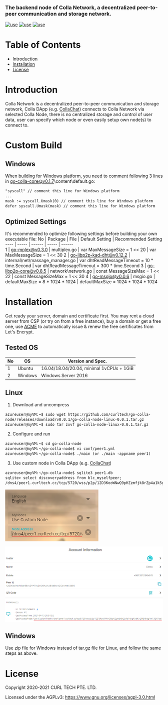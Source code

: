 ### The backend node of Colla Network, a decentralized peer-to-peer communication and storage network.

[![use](https://img.shields.io/badge/use-go--libp2p-yellowgreen.svg)](https://github.com/libp2p/go-libp2p)
[![use](https://img.shields.io/badge/use-go--ipfs-blue.svg)](https://github.com/ipfs/go-ipfs)
[![use](https://img.shields.io/badge/use-pion-red.svg)](https://github.com/pion)

# Table of Contents
- [Introduction](#introduction)
- [Installation](#installation)
- [License](#license)

# Introduction
Colla Network is a decentralized peer-to-peer communication and storage network, Colla DApp (e.g. [CollaChat](https://github.com/curltech/CollaChat)) connects to Colla Network via selected Colla Node, there is no centralized storage and control of user data, user can specify which node or even easily setup own node(s) to connect to.

# Custom Build
## Windows
When building for Windows platform, you need to comment following 3 lines in go-colla-core@v0.1.7\content\default.go:
```
"syscall" // comment this line for Windows platform
...
mask := syscall.Umask(0) // comment this line for Windows platform
defer syscall.Umask(mask) // comment this line for Windows platform
```

## Optimized Settings
It's recommended to optimize following settings before building your own executable file:
No  | Package | File | Default Setting | Recommended Setting
 ---- | ----- | ------ | ----- | ------  
 1  | go-mplex@v0.3.0 | multiplex.go | var MaxMessageSize = 1 << 20 | var MaxMessageSize = 1 << 30
 2  | go-libp2p-kad-dht@v0.12.2 | internal\net\massage_manager.go | var dhtReadMessageTimeout = 10 * time.Second | var dhtReadMessageTimeout = 300 * time.Second
 3  | go-libp2p-core@v0.8.5 | network\network.go | const MessageSizeMax = 1 << 22 | const MessageSizeMax = 1 << 30
 4  | go-msgio@v0.0.6 | msgio.go | defaultMaxSize = 8 * 1024 * 1024 | defaultMaxSize = 1024 * 1024 * 1024

# Installation
Get ready your server, domain and certificate first. You may rent a cloud server from CSP (or try on from a free instance), buy a domain or get a free one, use [ACME](https://github.com/acmesh-official/acme.sh) to automatically issue & renew the free certificates from Let's Encrypt.

## Tested OS
No  | OS  | Version and Spec.
 ---- | ----- | ------  
 1  | Ubuntu | 16.04/18.04/20.04, minimal 1vCPUs + 1GiB
 2  | Windows | Windows Server 2016

## Linux
1. Download and uncompress
```
azureuser@myVM:~$ sudo wget https://github.com/curltech/go-colla-node/releases/download/v0.0.1/go-colla-node-linux-0.0.1.tar.gz
azureuser@myVM:~$ sudo tar zxvf go-colla-node-linux-0.0.1.tar.gz
```

2. Configure and run
```
azureuser@myVM:~$ cd go-colla-node
azureuser@myVM:~/go-colla-node$ vi conf/peer1.yml
azureuser@myVM:~/go-colla-node$ ./main (or ./main -appname peer1)
```

3. Use custom node in Colla DApp (e.g. [CollaChat](https://github.com/curltech/CollaChat))
```
azureuser@myVM:~/go-colla-node$ sqlite3 peer1.db
sqlite> select discoveryaddress from blc_myselfpeer;
/dns4/peer1.curltech.cc/tcp/5720/wss/p2p/12D3KooWNwQ9pHZzmfjk8rZp4a1k5gXhibKxZMBdkdg1mTJEAYse
```

![login](https://github.com/curltech/go-colla-node/blob/main/readmeImg/customNode-login.png)

![accountInformation](https://github.com/curltech/go-colla-node/blob/main/readmeImg/customNode-accountInformation.png)

## Windows
Use zip file for Windows instead of tar.gz file for Linux, and follow the same steps as above.

# License
Copyright 2020-2021 CURL TECH PTE. LTD.

Licensed under the AGPLv3: https://www.gnu.org/licenses/agpl-3.0.html
